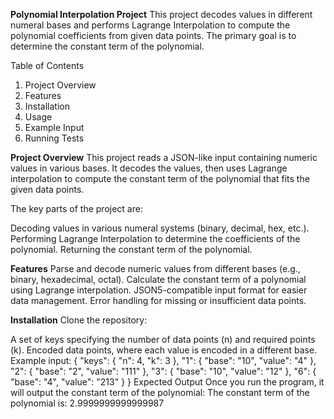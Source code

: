 **Polynomial Interpolation Project**
This project decodes values in different numeral bases and performs Lagrange Interpolation to compute the polynomial coefficients from given data points. The primary goal is to determine the constant term of the polynomial.

Table of Contents
1) Project Overview
2) Features
3) Installation
4) Usage
5) Example Input
6) Running Tests

**Project Overview**
This project reads a JSON-like input containing numeric values in various bases. It decodes the values, then uses Lagrange interpolation to compute the constant term of the polynomial that fits the given data points.

The key parts of the project are:

Decoding values in various numeral systems (binary, decimal, hex, etc.).
Performing Lagrange Interpolation to determine the coefficients of the polynomial.
Returning the constant term of the polynomial.


**Features**
Parse and decode numeric values from different bases (e.g., binary, hexadecimal, octal).
Calculate the constant term of a polynomial using Lagrange interpolation.
JSON5-compatible input format for easier data management.
Error handling for missing or insufficient data points.

**Installation**
Clone the repository:


A set of keys specifying the number of data points (n) and required points (k).
Encoded data points, where each value is encoded in a different base.
Example input:
{
  "keys": {
    "n": 4,
    "k": 3
  },
  "1": {
    "base": "10",
    "value": "4"
  },
  "2": {
    "base": "2",
    "value": "111"
  },
  "3": {
    "base": "10",
    "value": "12"
  },
  "6": {
    "base": "4",
    "value": "213"
  }
}
Expected Output
Once you run the program, it will output the constant term of the polynomial:
The constant term of the polynomial is: 2.9999999999999987
